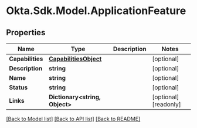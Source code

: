 # Okta.Sdk.Model.ApplicationFeature

## Properties

Name | Type | Description | Notes
------------ | ------------- | ------------- | -------------
**Capabilities** | [**CapabilitiesObject**](CapabilitiesObject.md) |  | [optional] 
**Description** | **string** |  | [optional] 
**Name** | **string** |  | [optional] 
**Status** | **string** |  | [optional] 
**Links** | **Dictionary&lt;string, Object&gt;** |  | [optional] [readonly] 

[[Back to Model list]](../README.md#documentation-for-models) [[Back to API list]](../README.md#documentation-for-api-endpoints) [[Back to README]](../README.md)

